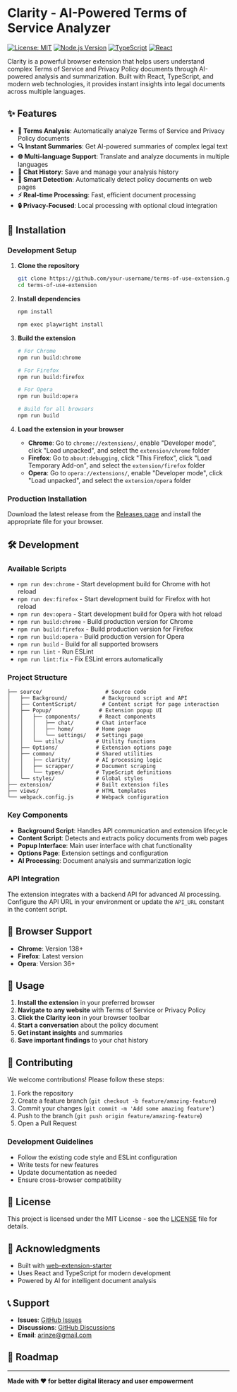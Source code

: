 # Clarity - AI-Powered Terms of Service Analyzer

[![License: MIT](https://img.shields.io/badge/License-MIT-yellow.svg)](https://opensource.org/licenses/MIT)
[![Node.js Version](https://img.shields.io/badge/node-%3E%3D22.0.0-brightgreen)](https://nodejs.org/)
[![TypeScript](https://img.shields.io/badge/TypeScript-4.9.5-blue)](https://www.typescriptlang.org/)
[![React](https://img.shields.io/badge/React-17.0.2-blue)](https://reactjs.org/)

Clarity is a powerful browser extension that helps users understand complex Terms of Service and Privacy Policy documents through AI-powered analysis and summarization. Built with React, TypeScript, and modern web technologies, it provides instant insights into legal documents across multiple languages.

## ✨ Features

- **📄 Terms Analysis**: Automatically analyze Terms of Service and Privacy Policy documents
- **🔍 Instant Summaries**: Get AI-powered summaries of complex legal text
- **🌐 Multi-language Support**: Translate and analyze documents in multiple languages
- **💾 Chat History**: Save and manage your analysis history
- **🎯 Smart Detection**: Automatically detect policy documents on web pages
- **⚡ Real-time Processing**: Fast, efficient document processing
- **🔒 Privacy-Focused**: Local processing with optional cloud integration

## 🚀 Installation

### Development Setup

1. **Clone the repository**
   ```bash
   git clone https://github.com/your-username/terms-of-use-extension.git
   cd terms-of-use-extension
   ```

2. **Install dependencies**
   ```bash
   npm install

   npm exec playwright install
   ```

3. **Build the extension**
   ```bash
   # For Chrome
   npm run build:chrome
   
   # For Firefox
   npm run build:firefox
   
   # For Opera
   npm run build:opera
   
   # Build for all browsers
   npm run build
   ```

4. **Load the extension in your browser**
   - **Chrome**: Go to `chrome://extensions/`, enable "Developer mode", click "Load unpacked", and select the `extension/chrome` folder
   - **Firefox**: Go to `about:debugging`, click "This Firefox", click "Load Temporary Add-on", and select the `extension/firefox` folder
   - **Opera**: Go to `opera://extensions/`, enable "Developer mode", click "Load unpacked", and select the `extension/opera` folder

### Production Installation

Download the latest release from the [Releases page](https://github.com/your-username/terms-of-use-extension/releases) and install the appropriate file for your browser.

## 🛠️ Development

### Available Scripts

- `npm run dev:chrome` - Start development build for Chrome with hot reload
- `npm run dev:firefox` - Start development build for Firefox with hot reload
- `npm run dev:opera` - Start development build for Opera with hot reload
- `npm run build:chrome` - Build production version for Chrome
- `npm run build:firefox` - Build production version for Firefox
- `npm run build:opera` - Build production version for Opera
- `npm run build` - Build for all supported browsers
- `npm run lint` - Run ESLint
- `npm run lint:fix` - Fix ESLint errors automatically

### Project Structure

```
├── source/                    # Source code
│   ├── Background/           # Background script and API
│   ├── ContentScript/        # Content script for page interaction
│   ├── Popup/               # Extension popup UI
│   │   ├── components/      # React components
│   │   │   ├── chat/       # Chat interface
│   │   │   ├── home/       # Home page
│   │   │   └── settings/   # Settings page
│   │   └── utils/          # Utility functions
│   ├── Options/            # Extension options page
│   ├── common/             # Shared utilities
│   │   ├── clarity/        # AI processing logic
│   │   ├── scrapper/       # Document scraping
│   │   └── types/          # TypeScript definitions
│   └── styles/             # Global styles
├── extension/              # Built extension files
├── views/                  # HTML templates
└── webpack.config.js       # Webpack configuration
```

### Key Components

- **Background Script**: Handles API communication and extension lifecycle
- **Content Script**: Detects and extracts policy documents from web pages
- **Popup Interface**: Main user interface with chat functionality
- **Options Page**: Extension settings and configuration
- **AI Processing**: Document analysis and summarization logic


### API Integration

The extension integrates with a backend API for advanced AI processing. Configure the API URL in your environment or update the `API_URL` constant in the content script.

## 📱 Browser Support

- **Chrome**: Version 138+
- **Firefox**: Latest version
- **Opera**: Version 36+

## 🎯 Usage

1. **Install the extension** in your preferred browser
2. **Navigate to any website** with Terms of Service or Privacy Policy
3. **Click the Clarity icon** in your browser toolbar
4. **Start a conversation** about the policy document
5. **Get instant insights** and summaries
6. **Save important findings** to your chat history

## 🤝 Contributing

We welcome contributions! Please follow these steps:

1. Fork the repository
2. Create a feature branch (`git checkout -b feature/amazing-feature`)
3. Commit your changes (`git commit -m 'Add some amazing feature'`)
4. Push to the branch (`git push origin feature/amazing-feature`)
5. Open a Pull Request

### Development Guidelines

- Follow the existing code style and ESLint configuration
- Write tests for new features
- Update documentation as needed
- Ensure cross-browser compatibility

## 📄 License

This project is licensed under the MIT License - see the [LICENSE](LICENSE) file for details.

## 🙏 Acknowledgments

- Built with [web-extension-starter](https://github.com/abhijithvijayan/web-extension-starter)
- Uses React and TypeScript for modern development
- Powered by AI for intelligent document analysis

## 📞 Support

- **Issues**: [GitHub Issues](https://github.com/LogicalOgbonna/clarity/issues)
- **Discussions**: [GitHub Discussions](https://github.com/LogicalOgbonna/clarity/discussions)
- **Email**: [arinze@gmail.com](mailto:arinze@gmail.com)

## 🔮 Roadmap


---

**Made with ❤️ for better digital literacy and user empowerment**
